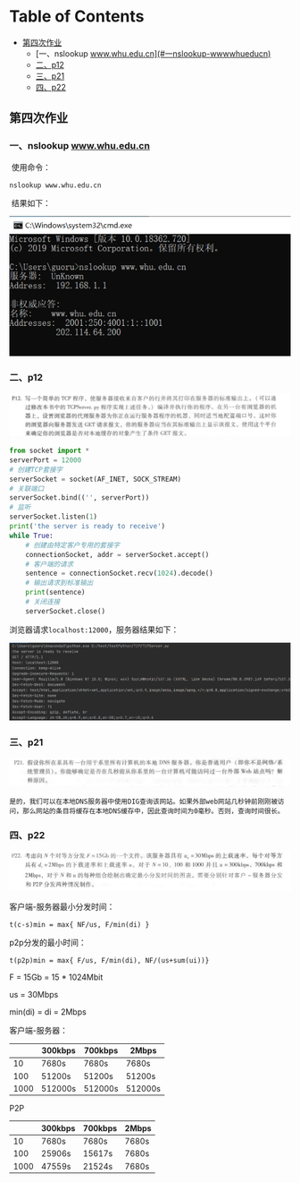 # Table of Contents

  * [第四次作业](#第四次作业)
    * [一、nslookup www.whu.edu.cn](#一nslookup-wwwwhueducn)
    * [二、p12](#二p12)
    * [三、p21](#三p21)
    * [四、p22](#四p22)


## 第四次作业



### 一、nslookup www.whu.edu.cn

​	使用命令：

```
nslookup www.whu.edu.cn
```

​	结果如下：

![nslookup](img/nslookup.png)



### 二、p12

![p12](img/p12.png)

```python
from socket import *
serverPort = 12000
# 创建TCP套接字
serverSocket = socket(AF_INET, SOCK_STREAM)
# 关联端口
serverSocket.bind(('', serverPort))
# 监听
serverSocket.listen(1)
print('the server is ready to receive')
while True:
    # 创建由特定客户专用的套接字
    connectionSocket, addr = serverSocket.accept()
    # 客户端的请求
    sentence = connectionSocket.recv(1024).decode()
    # 输出请求到标准输出
    print(sentence)
    # 关闭连接
    serverSocket.close()
```

浏览器请求```localhost:12000```，服务器结果如下：

![p12_ans](img/p12_ans.png)



### 三、p21

![p21](img/p21.png)

```
是的，我们可以在本地DNS服务器中使用DIG查询该网站。如果外部web网站几秒钟前刚刚被访问，那么网站的条目将缓存在本地DNS缓存中，因此查询时间为0毫秒。否则，查询时间很长。
```







### 四、p22

![p22](img/p22.png)

客户端-服务器最小分发时间：

```
t(c-s)min = max{ NF/us, F/min(di) }
```

p2p分发的最小时间：

```
t(p2p)min = max{ F/us, F/min(di), NF/(us+sum(ui))}
```

F = 15Gb = 15 * 1024Mbit

us = 30Mbps

min(di) = di = 2Mbps

客户端-服务器：

|      | 300kbps | 700kbps | 2Mbps   |
| ---- | ------- | ------- | ------- |
| 10   | 7680s   | 7680s   | 7680s   |
| 100  | 51200s  | 51200s  | 51200s  |
| 1000 | 512000s | 512000s | 512000s |

P2P

|      | 300kbps | 700kbps | 2Mbps |
| ---- | ------- | ------- | ----- |
| 10   | 7680s   | 7680s   | 7680s |
| 100  | 25906s  | 15617s  | 7680s |
| 1000 | 47559s  | 21524s  | 7680s |


